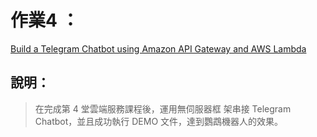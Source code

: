 # 作業4 ：
[Build a Telegram Chatbot using Amazon API Gateway and AWS Lambda](https://youtu.be/eQG8rEE82mA)
## 說明：
> 在完成第 4 堂雲端服務課程後，運用無伺服器框
> 架串接 Telegram Chatbot，並且成功執行 DEMO
> 文件，達到鸚鵡機器人的效果。
